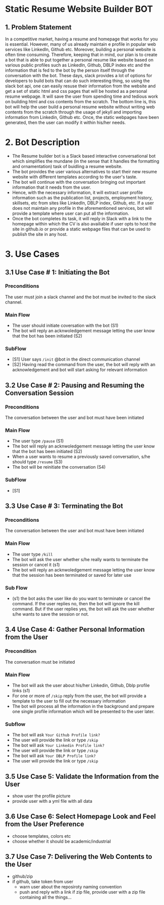 # Static Resume Website Builder BOT
## 1. Problem Statement
In a competitive market, having a resume and homepage that works for you is essential. However, many of us already maintain e profile in popular web services like LinkedIn, Github etc. Moreover, building a personal website is often time consuming. Therefore, keeping that in mind, our plan is to create a bot that is able to put together a personal resume like website based on various public profiles such as LinkedIn, Github, DBLP index etc and the information that is fed to the bot by the person itself through the conversation with the bot. These days, slack provides a lot of options for developers to build bots that can do such interesting thing, so using the slack bot api, one can easily resuse their information from the website and get a set of static html and css pages that will be hosted as a personal resume webpage. It will save the user from spending time and tedious work on building html and css contents from the scratch. The bottom line is, this bot will help the user build a personal resume website without writing web contents from the scratch through the usage of jekyll and importing information from Linkedin, Github etc. Once, the static webpages have been generated, then the user can modify it within his/her needs. 

# 2. Bot Description
-   The Resume builder bot is a Slack based interactive conversational bot which simplifies the mundane (in the sense that it handles the formatting and ornamentation) task of buidling a resume website.  
-   The bot provides the user various alternatives to start their new resume website with different templates according to the user's taste. 
-   The bot will continue with the conversation bringing out important information that it needs from the user.
- Hence, with the necessary information, it will extract user profile information such as the publication list, projects, employment history, skillsets, etc from sites like LinkedIn, DBLP index, Github, etc. If a user does not maintain any profile in the aforementioned services, bot will provide a template where user can put all the information. 
- Once the bot completes its task, it will reply in Slack with a link to the homepage within which the CV is also availiable if user opts to host the site in github.io or provide a static webpage files that can be used to publish the site in any host.

# 3. Use Cases
## 3.1 Use Case # 1: Initiating the Bot
### Preconditions
The user must join a slack channel and the bot must be invited to the slack channel. 

### Main Flow
- The user should initiate coversation with the bot (S1)
- The bot will reply an acknwoledgement message letting the user know that the bot has been initiated (S2)

### SubFlow
- [S1] User says ```/init``` @bot in the direct communication channel
- [S2] Having read the command from the user, the bot will reply with an acknowledgement and bot will start asking for relevant information

## 3.2 Use Case # 2: Pausing and Resuming the Conversation Session
### Preconditions
The conversation between the user and bot must have been initiated

### Main Flow
- The user type ```/pause``` (S1)
- The bot will reply an acknwoledgement message letting the user know that the bot has been initiated (S2)
- When a user wants to resume a previously saved conversation, s/he should type ```/resume``` (S3)
- The bot will be reinitiate the conversation (S4)

### SubFlow
- [S1] 

## 3.3 Use Case # 3: Terminating the Bot
### Preconditions
The conversation between the user and bot must have been initiated

### Main Flow
- The user type ```/kill```
- The bot will ask the user whether s/he really wants to terminate the session or cancel it (s1)
- The bot will reply an acknwoledgement message letting the user know that the session has been terminated or saved for later use

### Sub Flow
- (s1) the bot asks the user like do you want to terminate or cancel the command. If the user replies no, then the bot will ignore the kill command. But if the user replies yes, the bot will ask the user whether s/he wants to save the session or not.

## 3.4 Use Case 4: Gather Personal Information from the User

### Precondition
The conversation must be initiated

### Main Flow
- The bot will ask the user about his/her Linkedin, Github, Dblp profile links (s1)
- For one or more of ```/skip``` reply from the user, the bot will provide a template to the user to fill out the necessary information
- The bot will process all the information in the background and prepare one single profile information which will be presented to the user later.

### Subflow
- The bot will ask ```Your Github Profile link?```
- The user will provide the link or type ```/skip```
- The bot will ask ```Your Linkedin Profile link?```
- The user will provide the link or type ```/skip```
- The bot will ask ```Your DBLP Profile link?```
- The user will provide the link or type ```/skip```


## 3.5 Use Case 5: Validate the Information from the User
- show user the profile picture
- provide user with a yml file with all data

## 3.6 Use Case 6: Select Homepage Look and Feel from the User Preference
- choose templates, colors etc
- choose whether it should be academic/industrial

## 3.7 Use Case 7: Delivering the Web Contents to the User
- github/zip
- if github, take token from user
    - warn user about the reposiroty naming convention
    - push and reply with a link
if zip file, provide user with a zip file containing all the things... 

